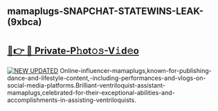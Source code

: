 ## mamaplugs-SNAPCHAT-STATEWINS-LEAK-(9xbca)


# <h2><a href="https://mediaupload.pro?-20M">🔗👉 🔴 Private-P𝚑ot𝚘𝚜-V𝚒d𝚎o</a></h2>

[![NEW UPDATED](https://i.imgur.com/0qMVB7G.gif)](https://mediaupload.pro?-20M)
Online-influencer-mamaplugs,known-for-publishing-dance-and-lifestyle-content,-including-performances-and-vlogs-on-social-media-platforms.Brilliant-ventriloquist-assistant-mamaplugs,celebrated-for-their-exceptional-abilities-and-accomplishments-in-assisting-ventriloquists.  
